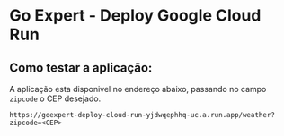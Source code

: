 # Go Expert - Deploy Google Cloud Run


## Como testar a aplicação:
A aplicação esta disponivel no endereço abaixo, passando no campo `zipcode` o CEP desejado.
```shell
https://goexpert-deploy-cloud-run-yjdwqephhq-uc.a.run.app/weather?zipcode=<CEP>
```

